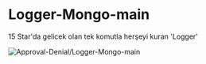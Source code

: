 # Logger-Mongo-main
15 Star'da gelicek olan tek komutla herşeyi kuran 'Logger'
<p>
<img src="https://komarev.com/ghpvc/?username=Approval-Denial&label=Ziyaretçi%20Sayısı&color=da004e" alt="Approval-Denial/Logger-Mongo-main" />
